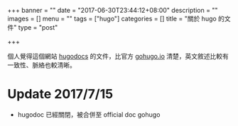 +++
banner = ""
date = "2017-06-30T23:44:12+08:00"
description = ""
images = []
menu = ""
tags = ["hugo"]
categories = []
title = "關於 hugo 的文件"
type = "post"

+++

<!--more-->


個人覺得這個網站 [hugodocs](http://hugodocs.netlify.com/) 的文件，比官方 [gohugo.io](https://gohugo.io/overview/introduction/) 清楚，英文敘述比較有一致性、脈絡也較清晰。

# Update 2017/7/15

- hugodoc 已經關閉，被合併至 official doc gohugo 